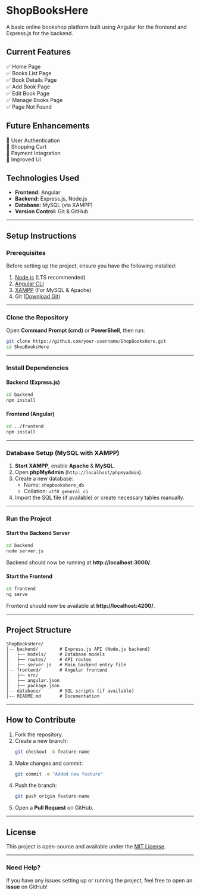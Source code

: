 # ShopBooksHere

A basic online bookshop platform built using Angular for the frontend and Express.js for the backend.

## Current Features
✅ Home Page  
✅ Books List Page  
✅ Book Details Page  
✅ Add Book Page  
✅ Edit Book Page  
✅ Manage Books Page  
✅ Page Not Found  

## Future Enhancements
🚀 User Authentication  
🚀 Shopping Cart  
🚀 Payment Integration  
🚀 Improved UI  

## Technologies Used
- **Frontend:** Angular  
- **Backend:** Express.js, Node.js  
- **Database:** MySQL (via XAMPP)  
- **Version Control:** Git & GitHub  

---

## Setup Instructions  

### Prerequisites  
Before setting up the project, ensure you have the following installed:  
1. [Node.js](https://nodejs.org/) (LTS recommended)  
2. [Angular CLI](https://angular.io/cli)  
3. [XAMPP](https://www.apachefriends.org/) (For MySQL & Apache)  
4. Git ([Download Git](https://git-scm.com/))  

---

### Clone the Repository  
Open **Command Prompt (cmd)** or **PowerShell**, then run:  

```sh
git clone https://github.com/your-username/ShopBooksHere.git
cd ShopBooksHere
```

---

### Install Dependencies  

#### Backend (Express.js)
```sh
cd backend
npm install
```

#### Frontend (Angular)
```sh
cd ../frontend
npm install
```

---

### Database Setup (MySQL with XAMPP)  
1. **Start XAMPP**, enable **Apache** & **MySQL**.  
2. Open **phpMyAdmin** (`http://localhost/phpmyadmin`).  
3. Create a new database:  
   - Name: `shopbookshere_db`  
   - Collation: `utf8_general_ci`  
4. Import the SQL file (if available) or create necessary tables manually.  

---

### Run the Project  

#### Start the Backend Server
```sh
cd backend
node server.js
```
Backend should now be running at **http://localhost:3000/**.  

#### Start the Frontend
```sh
cd frontend
ng serve
```
Frontend should now be available at **http://localhost:4200/**.  

---

## Project Structure  

```
ShopBooksHere/
│-- backend/        # Express.js API (Node.js backend)
│   ├── models/     # Database models
│   ├── routes/     # API routes
│   ├── server.js   # Main backend entry file
│-- frontend/       # Angular frontend
│   ├── src/
│   ├── angular.json
│   ├── package.json
│-- database/       # SQL scripts (if available)
│-- README.md       # Documentation
```

---

## How to Contribute  
1. Fork the repository.  
2. Create a new branch:  
   ```sh
   git checkout -b feature-name
   ```
3. Make changes and commit:  
   ```sh
   git commit -m "Added new feature"
   ```
4. Push the branch:  
   ```sh
   git push origin feature-name
   ```
5. Open a **Pull Request** on GitHub.  

---

## License  
This project is open-source and available under the [MIT License](LICENSE).  

---

### Need Help?  
If you have any issues setting up or running the project, feel free to open an **issue** on GitHub!  
